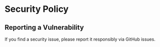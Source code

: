 # Security Policy

## Reporting a Vulnerability
If you find a security issue, please report it responsibly via GitHub issues.
